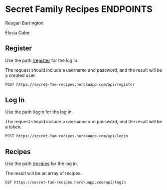 # Secret Family Recipes ENDPOINTS

Reagan Barrington

Elysia Gabe

## Register

Use the path [/register](https://secret-fam-recipes.herokuapp.com/api/register) for the log in.

The request should include a username and password, and the result will be a created user.

```bash
POST https://secret-fam-recipes.herokuapp.com/api/register
```

## Log In

Use the path [/login](https://secret-fam-recipes.herokuapp.com/api/login) for the log in.

The request should include a username and password, and the result will be a token.

```bash
POST https://secret-fam-recipes.herokuapp.com/api/login
```

## Recipes

Use the path [/recipes](https://secret-fam-recipes.herokuapp.com/api/recipes) for the log in.

The result will be an array of recipes.

```bash
GET https://secret-fam-recipes.herokuapp.com/api/login
```